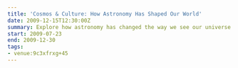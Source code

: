 ```yaml
---
title: 'Cosmos & Culture: How Astronomy Has Shaped Our World'
date: 2009-12-15T12:30:00Z
summary: Explore how astronomy has changed the way we see our universe -- and ourselves -- through this object-rich exhibition. From ancient heritage to cutting edge technology, trace the history of people and the stars through different stories drawn from around the world.
start: 2009-07-23
end: 2009-12-30
tags:
- venue:9c3xfrxg+45
---
```

